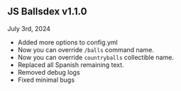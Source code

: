 ## JS Ballsdex v1.1.0
July 3rd, 2024

* Added more options to config.yml
* Now you can override `/balls` command name.
* Now you can override `countryballs` collectible name.
* Replaced all Spanish remaining text.
* Removed debug logs
* Fixed minimal bugs